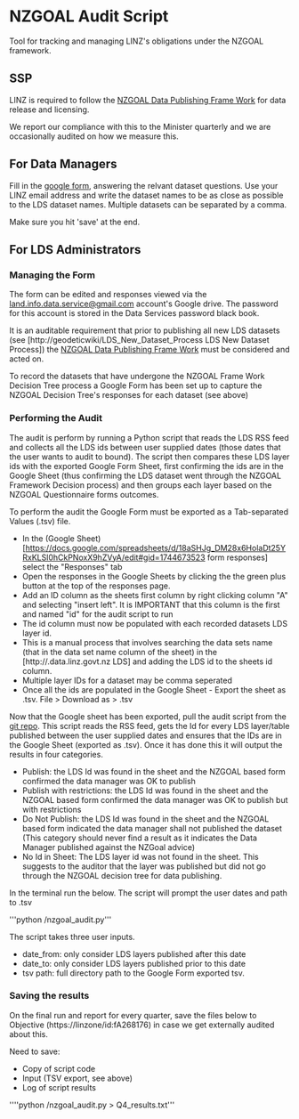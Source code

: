 # NZGOAL Audit Script
Tool for tracking and managing LINZ's obligations under the NZGOAL framework.


## SSP 
LINZ is required to follow the [NZGOAL Data Publishing Frame Work](https://www.ict.govt.nz/guidance-and-resources/open-government/new-zealand-government-open-access-and-licensing-nzgoal-framework/decision-tree/) for data release and licensing. 

 
We report our compliance with this to the Minister quarterly and we are occasionally audited on how we measure this.

 

## For Data Managers

 
Fill in the [google form](https://docs.google.com/forms/d/e/1FAIpQLSeirs2G_vsjmg4hHymGJDI5axUHuDk9b-0l5GMQtDhuihnVCA/viewform), answering the relvant dataset questions. Use your LINZ email address and write the dataset names to be as close as possible to the LDS dataset names. Multiple datasets can be separated by a comma.

Make sure you hit 'save' at the end.

## For LDS Administrators

 
### Managing the Form 

The form can be edited and responses viewed via the land.info.data.service@gmail.com account's Google drive. The password for this account is stored in the Data Services password black book.
 
It is an auditable requirement that prior to publishing all new LDS datasets (see [http://geodeticwiki/LDS_New_Dataset_Process LDS New Dataset Process]) the [NZGOAL Data Publishing Frame Work](https://www.ict.govt.nz/guidance-and-resources/open-government/new-zealand-government-open-access-and-licensing-nzgoal-framework/decision-tree/) must be considered and acted on.

To record the datasets that have undergone the NZGOAL Frame Work Decision Tree process a Google Form has been set up to capture the NZGOAL Decision Tree's responses for each dataset (see above)
 

### Performing the Audit

The audit is perform by running a Python script that reads the LDS RSS feed and collects all the LDS ids between user supplied dates (those dates that the user wants to audit to bound). The script then compares these LDS layer ids with the exported Google Form Sheet, first confirming the ids are in the Google Sheet (thus confirming the LDS dataset went through the NZGOAL Framework Decision process) and then groups each layer based on the NZGOAL Questionnaire forms outcomes.

 

To perform the audit the Google Form must be exported as a Tab-separated Values (.tsv) file.

* In the (Google Sheet)[https://docs.google.com/spreadsheets/d/18aSHJg_DM28x6HolaDt25YRxKLSl0hCkPNoxX9hZVyA/edit#gid=1744673523 form responses] select the "Responses" tab
* Open the responses in the Google Sheets by clicking the the green plus button at the top of the responses page.
* Add an ID column as the sheets first column by right clicking column "A" and selecting "insert left". It is IMPORTANT that this column is the first and named "id" for the audit script to run
* The id column must now be populated with each recorded datasets LDS layer id.
 * This is a manual process that involves searching the data sets name (that in the data set name column of the sheet) in the [http://.data.linz.govt.nz LDS] and adding the LDS id to the sheets id column.
 * Multiple layer IDs for a dataset may be comma seperated
* Once all the ids are populated in the Google Sheet - Export the sheet as .tsv. File > Download as > .tsv


Now that the Google sheet has been exported, pull the audit script from the [git repo](https://github.comnzgoal_audit_script/nzgoal_audit_script). This script reads the RSS feed, gets the Id for every LDS layer/table published between the user supplied dates and ensures that the IDs are in the Google Sheet (exported as .tsv). Once it has done this it will output the results in four categories. 

* Publish: the LDS Id was found in the sheet and the NZGOAL based form confirmed the data manager was OK to publish 
* Publish with restrictions: the LDS Id was found in the sheet and the NZGOAL based form confirmed the data manager was OK to publish but with restrictions
* Do Not Publish: the LDS Id was found in the sheet and the NZGOAL based form indicated the data manager shall not published the dataset (This category should never find a result as it indicates the Data Manager published against the NZGoal advice)
* No Id in Sheet: The LDS layer id was not found in the sheet. This suggests to the auditor that the layer was published but did not go through the NZGOAL decision tree for data publishing.   

 
In the terminal run the below. The script will prompt the user dates and path to .tsv

   '''python <path to script>/nzgoal_audit.py''' 

  

The script takes three user inputs. 
* date_from: only consider LDS layers published after this date
* date_to: only consider LDS layers published prior to this date
* tsv path: full directory path to the Google Form exported tsv.

### Saving the results

On the final run and report for every quarter, save the files below to Objective (https://linzone/id:fA268176) in case we get externally audited about this.

Need to save:

* Copy of script code
* Input (TSV export, see above)
* Log of script results

''''python <path to script>/nzgoal_audit.py > Q4_results.txt'''
